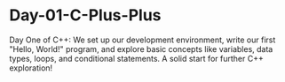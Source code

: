 # Day-01-C-Plus-Plus
Day One of C++: We set up our development environment, write our first "Hello, World!" program, and explore basic concepts like variables, data types, loops, and conditional statements. A solid start for further C++ exploration!
